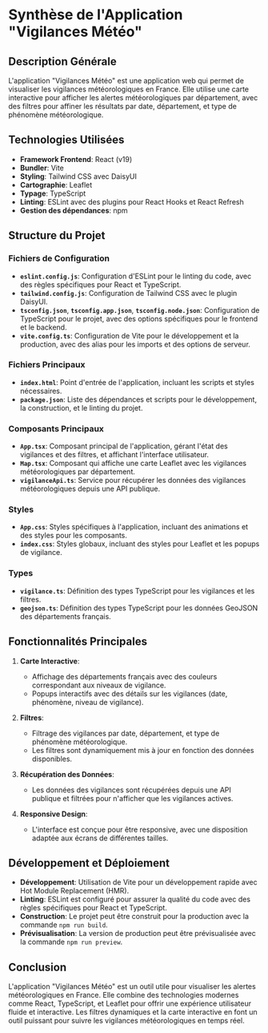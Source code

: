 # Synthèse de l'Application "Vigilances Météo"

## Description Générale
L'application "Vigilances Météo" est une application web qui permet de visualiser les vigilances météorologiques en France. Elle utilise une carte interactive pour afficher les alertes météorologiques par département, avec des filtres pour affiner les résultats par date, département, et type de phénomène météorologique.

## Technologies Utilisées
- **Framework Frontend**: React (v19)
- **Bundler**: Vite
- **Styling**: Tailwind CSS avec DaisyUI
- **Cartographie**: Leaflet
- **Typage**: TypeScript
- **Linting**: ESLint avec des plugins pour React Hooks et React Refresh
- **Gestion des dépendances**: npm

## Structure du Projet

### Fichiers de Configuration
- **`eslint.config.js`**: Configuration d'ESLint pour le linting du code, avec des règles spécifiques pour React et TypeScript.
- **`tailwind.config.js`**: Configuration de Tailwind CSS avec le plugin DaisyUI.
- **`tsconfig.json`**, **`tsconfig.app.json`**, **`tsconfig.node.json`**: Configuration de TypeScript pour le projet, avec des options spécifiques pour le frontend et le backend.
- **`vite.config.ts`**: Configuration de Vite pour le développement et la production, avec des alias pour les imports et des options de serveur.

### Fichiers Principaux
- **`index.html`**: Point d'entrée de l'application, incluant les scripts et styles nécessaires.
- **`package.json`**: Liste des dépendances et scripts pour le développement, la construction, et le linting du projet.

### Composants Principaux
- **`App.tsx`**: Composant principal de l'application, gérant l'état des vigilances et des filtres, et affichant l'interface utilisateur.
- **`Map.tsx`**: Composant qui affiche une carte Leaflet avec les vigilances météorologiques par département.
- **`vigilanceApi.ts`**: Service pour récupérer les données des vigilances météorologiques depuis une API publique.

### Styles
- **`App.css`**: Styles spécifiques à l'application, incluant des animations et des styles pour les composants.
- **`index.css`**: Styles globaux, incluant des styles pour Leaflet et les popups de vigilance.

### Types
- **`vigilance.ts`**: Définition des types TypeScript pour les vigilances et les filtres.
- **`geojson.ts`**: Définition des types TypeScript pour les données GeoJSON des départements français.

## Fonctionnalités Principales
1. **Carte Interactive**:
   - Affichage des départements français avec des couleurs correspondant aux niveaux de vigilance.
   - Popups interactifs avec des détails sur les vigilances (date, phénomène, niveau de vigilance).

2. **Filtres**:
   - Filtrage des vigilances par date, département, et type de phénomène météorologique.
   - Les filtres sont dynamiquement mis à jour en fonction des données disponibles.

3. **Récupération des Données**:
   - Les données des vigilances sont récupérées depuis une API publique et filtrées pour n'afficher que les vigilances actives.

4. **Responsive Design**:
   - L'interface est conçue pour être responsive, avec une disposition adaptée aux écrans de différentes tailles.

## Développement et Déploiement
- **Développement**: Utilisation de Vite pour un développement rapide avec Hot Module Replacement (HMR).
- **Linting**: ESLint est configuré pour assurer la qualité du code avec des règles spécifiques pour React et TypeScript.
- **Construction**: Le projet peut être construit pour la production avec la commande `npm run build`.
- **Prévisualisation**: La version de production peut être prévisualisée avec la commande `npm run preview`.

## Conclusion
L'application "Vigilances Météo" est un outil utile pour visualiser les alertes météorologiques en France. Elle combine des technologies modernes comme React, TypeScript, et Leaflet pour offrir une expérience utilisateur fluide et interactive. Les filtres dynamiques et la carte interactive en font un outil puissant pour suivre les vigilances météorologiques en temps réel.
